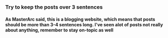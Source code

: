 <h3> Try to keep the posts over 3 sentences </>                                                                                                                      
<h4> As MasterArc said, this is a blogging website, which means that posts should be more than 3-4 sentences long. I've seen alot of posts not really about anything, remember to stay on-topic as well